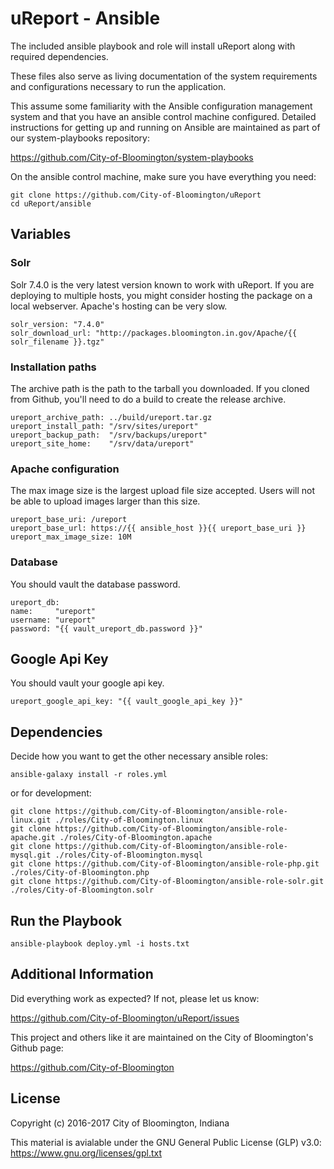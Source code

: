 uReport - Ansible
======================

The included ansible playbook and role will install uReport along with required dependencies.

These files also serve as living documentation of the system requirements and configurations necessary to run the application.

This assume some familiarity with the Ansible configuration management system and that you have an ansible control machine configured. Detailed instructions for getting up and running on Ansible are maintained as part of our system-playbooks repository:

https://github.com/City-of-Bloomington/system-playbooks

On the ansible control machine, make sure you have everything you need:

    git clone https://github.com/City-of-Bloomington/uReport
    cd uReport/ansible

Variables
-------------
### Solr
Solr 7.4.0 is the very latest version known to work with uReport.  If you are deploying to multiple hosts, you might consider hosting the package on a local webserver.  Apache's hosting can be very slow.

    solr_version: "7.4.0"
    solr_download_url: "http://packages.bloomington.in.gov/Apache/{{ solr_filename }}.tgz"

### Installation paths
The archive path is the path to the tarball you downloaded.  If you cloned from Github, you'll need to do a build to create the release archive.

    ureport_archive_path: ../build/ureport.tar.gz
    ureport_install_path: "/srv/sites/ureport"
    ureport_backup_path:  "/srv/backups/ureport"
    ureport_site_home:    "/srv/data/ureport"

### Apache configuration
The max image size is the largest upload file size accepted.  Users will not be able to upload images larger than this size.

    ureport_base_uri: /ureport
    ureport_base_url: https://{{ ansible_host }}{{ ureport_base_uri }}
    ureport_max_image_size: 10M

### Database
You should vault the database password.

    ureport_db:
    name:     "ureport"
    username: "ureport"
    password: "{{ vault_ureport_db.password }}"

## Google Api Key
You should vault your google api key.

    ureport_google_api_key: "{{ vault_google_api_key }}"

Dependencies
-------------

Decide how you want to get the other necessary ansible roles:

    ansible-galaxy install -r roles.yml

or for development:

```
git clone https://github.com/City-of-Bloomington/ansible-role-linux.git ./roles/City-of-Bloomington.linux
git clone https://github.com/City-of-Bloomington/ansible-role-apache.git ./roles/City-of-Bloomington.apache
git clone https://github.com/City-of-Bloomington/ansible-role-mysql.git ./roles/City-of-Bloomington.mysql
git clone https://github.com/City-of-Bloomington/ansible-role-php.git ./roles/City-of-Bloomington.php
git clone https://github.com/City-of-Bloomington/ansible-role-solr.git ./roles/City-of-Bloomington.solr
```

Run the Playbook
-----------------

    ansible-playbook deploy.yml -i hosts.txt

Additional Information
-------------------------
Did everything work as expected? If not, please let us know:

https://github.com/City-of-Bloomington/uReport/issues

This project and others like it are maintained on the City of Bloomington's Github page:

https://github.com/City-of-Bloomington

License
-------

Copyright (c) 2016-2017 City of Bloomington, Indiana

This material is avialable under the GNU General Public License (GLP) v3.0:
https://www.gnu.org/licenses/gpl.txt
